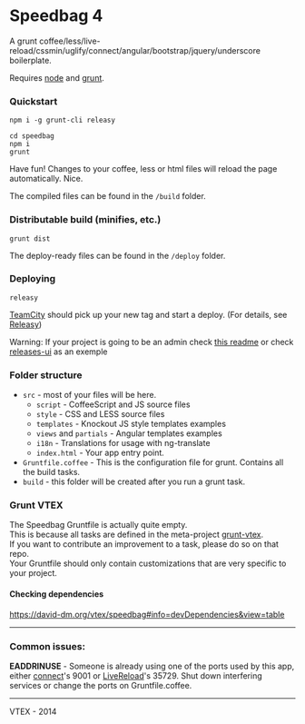 # Speedbag 4

A grunt coffee/less/live-reload/cssmin/uglify/connect/angular/bootstrap/jquery/underscore boilerplate.

Requires [node](http://nodejs.org/) and [grunt](http://gruntjs.com/).

### Quickstart

    npm i -g grunt-cli releasy

    cd speedbag
    npm i
    grunt

Have fun! Changes to your coffee, less or html files will reload the page automatically. Nice.

The compiled files can be found in the `/build` folder.

### Distributable build (minifies, etc.)

    grunt dist

The deploy-ready files can be found in the `/deploy` folder.

### Deploying

    releasy

[TeamCity](http://pachamama.vtexlab.com.br) should pick up your new tag and start a deploy.
(For details, see [Releasy](https://github.com/vtex/releasy))

Warning: If your project is going to be an admin check [this readme](https://github.com/vtex/ux/tree/master/deploy) or check [releases-ui](https://github.com/vtex/releases-ui) as an exemple

### Folder structure

- `src` - most of your files will be here.
	- `script` - CoffeeScript and JS source files
	- `style` - CSS and LESS source files
	- `templates` - Knockout JS style templates examples
	- `views` and `partials` - Angular templates examples
	- `i18n` - Translations for usage with ng-translate
	- `index.html` - Your app entry point.
- `Gruntfile.coffee` - This is the configuration file for grunt. Contains all the build tasks.
- `build` - this folder will be created after you run a grunt task.

### Grunt VTEX

The Speedbag Gruntfile is actually quite empty.  
This is because all tasks are defined in the meta-project [grunt-vtex](https://github.com/vtex/grunt-vtex).  
If you want to contribute an improvement to a task, please do so on that repo.  
Your Gruntfile should only contain customizations that are very specific to your project.


#### Checking dependencies

https://david-dm.org/vtex/speedbag#info=devDependencies&view=table

------

### Common issues:

**EADDRINUSE** - Someone is already using one of the ports used by this app, either [connect](https://github.com/gruntjs/grunt-contrib-connect)'s 9001 or [LiveReload](https://github.com/gruntjs/grunt-contrib-livereload)'s 35729.
Shut down interfering services or change the ports on Gruntfile.coffee.

------

VTEX - 2014
